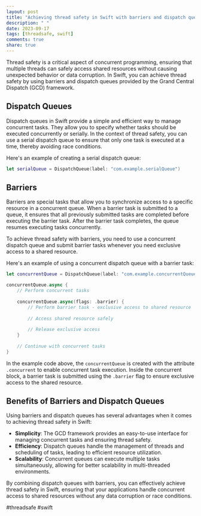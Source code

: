 ```yaml
---
layout: post
title: "Achieving thread safety in Swift with barriers and dispatch queues"
description: " "
date: 2023-09-17
tags: [threadsafe, swift]
comments: true
share: true
---
```


Thread safety is a critical aspect of concurrent programming, ensuring that multiple threads can safely access shared resources without causing unexpected behavior or data corruption. In Swift, you can achieve thread safety by using barriers and dispatch queues provided by the Grand Central Dispatch (GCD) framework.

## Dispatch Queues

Dispatch queues in Swift provide a simple and efficient way to manage concurrent tasks. They allow you to specify whether tasks should be executed concurrently or serially. In the context of thread safety, you can use a serial dispatch queue to ensure that only one task is executed at a time, thereby avoiding race conditions.

Here's an example of creating a serial dispatch queue:

```swift
let serialQueue = DispatchQueue(label: "com.example.serialQueue")
```

## Barriers

Barriers are special tasks that allow you to synchronize access to a specific resource in a concurrent queue. When a barrier task is submitted to a queue, it ensures that all previously submitted tasks are completed before executing the barrier task. After the barrier task completes, the queue resumes executing tasks concurrently.

To achieve thread safety with barriers, you need to use a concurrent dispatch queue and submit barrier tasks whenever you need exclusive access to a shared resource.

Here's an example of using a concurrent dispatch queue with a barrier task:

```swift
let concurrentQueue = DispatchQueue(label: "com.example.concurrentQueue", attributes: .concurrent)

concurrentQueue.async {
    // Perform concurrent tasks
    
    concurrentQueue.async(flags: .barrier) {
        // Perform barrier task - exclusive access to shared resource
        
        // Access shared resource safely
        
        // Release exclusive access
    }
    
    // Continue with concurrent tasks
}
```

In the example code above, the `concurrentQueue` is created with the attribute `.concurrent` to enable concurrent task execution. Inside the concurrent block, a barrier task is submitted using the `.barrier` flag to ensure exclusive access to the shared resource.

## Benefits of Barriers and Dispatch Queues

Using barriers and dispatch queues has several advantages when it comes to achieving thread safety in Swift:

- **Simplicity**: The GCD framework provides an easy-to-use interface for managing concurrent tasks and ensuring thread safety.
- **Efficiency**: Dispatch queues handle the management of threads and scheduling of tasks, leading to efficient resource utilization.
- **Scalability**: Concurrent queues can execute multiple tasks simultaneously, allowing for better scalability in multi-threaded environments.

By combining dispatch queues with barriers, you can effectively achieve thread safety in Swift, ensuring that your applications handle concurrent access to shared resources without any data corruption or race conditions.

#threadsafe #swift